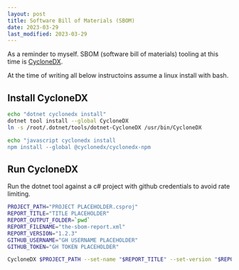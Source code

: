 ```yaml
---
layout: post
title: Software Bill of Materials (SBOM)
date: 2023-03-29
last_modified: 2023-03-29
---
```


As a reminder to myself.   SBOM (software bill of materials) tooling at this time is [CycloneDX](https://cyclonedx.org/).

At the time of writing all below instructoins assume a linux install with bash.

## Install CycloneDX

```bash
echo "dotnet cyclonedx install"
dotnet tool install --global CycloneDX 
ln -s /root/.dotnet/tools/dotnet-CycloneDX /usr/bin/CycloneDX 

echo "javascript cyclonedx install
npm install --global @cyclonedx/cyclonedx-npm 
```

## Run CycloneDX

Run the dotnet tool against a c# project with github credentials to avoid rate limiting.

```bash
PROJECT_PATH="PROJECT PLACEHOLDER.csproj"
REPORT_TITLE="TITLE PLACEHOLDER"
REPORT_OUTPUT_FOLDER=`pwd`
REPORT_FILENAME="the-sbom-report.xml"
REPORT_VERSION="1.2.3"
GITHUB_USERNAME="GH USERNAME PLACEHOLDER"
GITHUB_TOKEN="GH TOKEN PLACEHOLDER"

CycloneDX $PROJECT_PATH --set-name "$REPORT_TITLE" --set-version "$REPORT_VERSION" --set-type "Application" --github-username "$GITHUB_USERNAME" --github-token "$GITHUB_TOKEN" -o "$REPORT_OUTPUT_FOLDER" -f "$REPORT_FILENAME"
```
